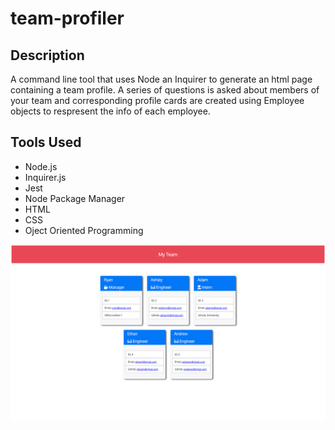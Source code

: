 # team-profiler

## Description

A command line tool that uses Node an Inquirer to generate an html page containing a team profile. A series of questions is asked about members of your team and corresponding profile cards are created using Employee objects to respresent the info of each employee.


## Tools Used
- Node.js
- Inquirer.js
- Jest
- Node Package Manager
- HTML
- CSS
- Oject Oriented Programming


![image](./images/team-profiler.png)
